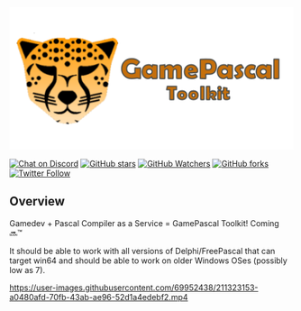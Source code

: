 <a href="https://gamepascal.org" target="_blank">![GamePascal Logo](media/logo.png)</a>

[![Chat on Discord](https://img.shields.io/discord/754884471324672040.svg?logo=discord)](https://discord.gg/tPWjMwK) [![GitHub stars](https://img.shields.io/github/stars/tinyBigGAMES/GamePascal?style=social)](https://github.com/tinyBigGAMES/GamePascal/stargazers) [![GitHub Watchers](https://img.shields.io/github/watchers/tinyBigGAMES/GamePascal?style=social)](https://github.com/tinyBigGAMES/GamePascal/network/members) [![GitHub forks](https://img.shields.io/github/forks/tinyBigGAMES/GamePascal?style=social)](https://github.com/tinyBigGAMES/GamePascal/network/members)
[![Twitter Follow](https://img.shields.io/twitter/follow/tinyBigGAMES?style=social)](https://twitter.com/tinyBigGAMES)

## Overview
Gamedev + Pascal Compiler as a Service = GamePascal Toolkit! Coming 🔜™ 

It should be able to work with all versions of Delphi/FreePascal that can target win64 and should be able to work on older Windows OSes (possibly low as 7).

https://user-images.githubusercontent.com/69952438/211323153-a0480afd-70fb-43ab-ae96-52d1a4edebf2.mp4

